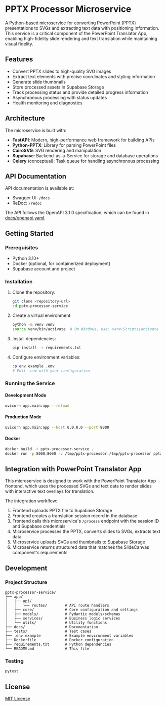 # PPTX Processor Microservice

A Python-based microservice for converting PowerPoint (PPTX) presentations to SVGs and extracting text data with positioning information. This service is a critical component of the PowerPoint Translator App, enabling high-fidelity slide rendering and text translation while maintaining visual fidelity.

## Features

- Convert PPTX slides to high-quality SVG images
- Extract text elements with precise coordinates and styling information
- Generate slide thumbnails
- Store processed assets in Supabase Storage
- Track processing status and provide detailed progress information
- Asynchronous processing with status updates
- Health monitoring and diagnostics

## Architecture

The microservice is built with:

- **FastAPI**: Modern, high-performance web framework for building APIs
- **Python-PPTX**: Library for parsing PowerPoint files
- **CairoSVG**: SVG rendering and manipulation
- **Supabase**: Backend-as-a-Service for storage and database operations
- **Celery** (conceptual): Task queue for handling asynchronous processing

## API Documentation

API documentation is available at:

- Swagger UI: `/docs`
- ReDoc: `/redoc`

The API follows the OpenAPI 3.1.0 specification, which can be found in [docs/openapi.yaml](./docs/openapi.yaml).

## Getting Started

### Prerequisites

- Python 3.10+
- Docker (optional, for containerized deployment)
- Supabase account and project

### Installation

1. Clone the repository:
   ```bash
   git clone <repository-url>
   cd pptx-processor-service
   ```

2. Create a virtual environment:
   ```bash
   python -m venv venv
   source venv/bin/activate  # On Windows, use: venv\Scripts\activate
   ```

3. Install dependencies:
   ```bash
   pip install -r requirements.txt
   ```

4. Configure environment variables:
   ```bash
   cp env.example .env
   # Edit .env with your configuration
   ```

### Running the Service

#### Development Mode

```bash
uvicorn app.main:app --reload
```

#### Production Mode

```bash
uvicorn app.main:app --host 0.0.0.0 --port 8000
```

#### Docker

```bash
docker build -t pptx-processor-service .
docker run -p 8000:8000 -v /tmp/pptx-processor:/tmp/pptx-processor pptx-processor-service
```

## Integration with PowerPoint Translator App

This microservice is designed to work with the PowerPoint Translator App frontend, which uses the processed SVGs and text data to render slides with interactive text overlays for translation.

The integration workflow:

1. Frontend uploads PPTX file to Supabase Storage
2. Frontend creates a translation session record in the database
3. Frontend calls this microservice's `/process` endpoint with the session ID and Supabase credentials
4. Microservice processes the PPTX, converts slides to SVGs, extracts text data
5. Microservice uploads SVGs and thumbnails to Supabase Storage
6. Microservice returns structured data that matches the SlideCanvas component's requirements

## Development

### Project Structure

```
pptx-processor-service/
├── app/
│   ├── api/
│   │   └── routes/        # API route handlers
│   ├── core/              # Core configuration and settings
│   ├── models/            # Pydantic models/schemas
│   ├── services/          # Business logic services
│   └── utils/             # Utility functions
├── docs/                  # Documentation
├── tests/                 # Test cases
├── .env.example           # Example environment variables
├── Dockerfile             # Docker configuration
├── requirements.txt       # Python dependencies
└── README.md              # This file
```

### Testing

```bash
pytest
```

## License

[MIT License](LICENSE) 